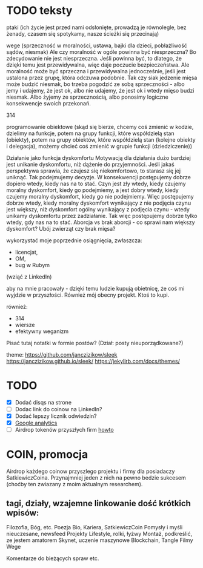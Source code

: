 # TODO teksty

ptaki (ich życie jest przed nami odsłonięte, prowadzą je równolegle, bez żenady, czasem się spotykamy, nasze ścieżki się przecinają)

wege (sprzeczność w moralności, ustawa, bajki dla dzieci, pobłażliwość sądów, niesmak)
Ale czy moralność w ogóle powinna być niesprzeczna? Bo zdecydowanie nie jest niesprzeczna. Jeśli powinna być, to dlatego, że dzięki temu jest przewidywalna, więc daje poczucie bezpieczeństwa. Ale moralność może być sprzeczna i przewidywalna jednocześnie, jeśli jest ustalona przez grupę, która odczuwa podobnie. Tak czy siak jedzenie mięsa może budzić niesmak, bo trzeba pogodzić ze sobą sprzeczności - albo jemy i udajemy, że jest ok, albo nie udajemy, że jest ok i wtedy mięso budzi niesmak. Albo żyjemy ze sprzecznością, albo ponosimy logiczne konsekwencje swoich przekonań.

314

programowanie obiektowe (skąd się bierze, chcemy coś zmienić w kodzie, dzielimy na funkcje, potem na grupy funkcji,
które współdzielą stan (obiekty), potem na grupy obiektów, które współdzielą stan (kolejne obiekty i delegacja), możemy chcieć coś zmienić w grupie funkcji (dziedziczenie))

Działanie jako funkcja dyskomfortu
Motywacją dla działania dużo bardziej jest unikanie dyskomfortu, niż dążenie do przyjemności. Jeśli jakaś perspektywa sprawia, że czujesz się niekomfortowo, to starasz się jej uniknąć. Tak podejmujemy decyzje. 
W konsekwencji postępujemy dobrze dopiero wtedy, kiedy nas na to stać. Czyn jest zły wtedy, kiedy czujemy moralny dyskomfort, kiedy go podejmiemy, a jest dobry wtedy, kiedy czujemy moralny dyskomfort, kiedy go nie podejmiemy. Więc postępujemy dobrze wtedy, kiedy moralny dyskomfort wynikający z nie podjęcia czynu jest większy, niż dyskomfort ogólny wynikający z podjęcia czynu - wtedy unikamy dyskomfortu przez zadziałanie. Tak więc postępujemy dobrze tylko wtedy, gdy nas na to stać.
Aborcja vs brak aborcji - co sprawi nam większy dyskomfort? Ubój zwierząt czy brak mięsa?



wykorzystać moje poprzednie osiągnięcia, zwłaszcza:
- licencjat, 
- OM, 
- bug w Rubym

(wziąć z LinkedIn)

aby na mnie pracowały - dzięki temu ludzie kupują obietnicę, że coś mi wyjdzie w przyszłości.
Również mój obecny projekt. Ktoś to kupi.

również: 
- 314
- wiersze
- efektywny weganizm

Pisać tutaj notatki w formie postów? (Dział: posty nieuporządkowane?)

theme:
https://github.com/janczizikow/sleek
https://janczizikow.github.io/sleek/
https://jekyllrb.com/docs/themes/

# TODO

- [X] Dodać disqs na strone
- [ ] Dodac link do coinow na LinkedIn?
- [x] Dodać lepszy licznik odwiedzin?
- [X] [Google analytics](https://michaelsoolee.com/google-analytics-jekyll/)
- [ ] Airdrop tokenów przyszłych firm [howto](https://medium.freecodecamp.org/how-i-built-a-multi-token-airdrop-central-to-distribute-erc20-tokens-cb70b6218b5c)

# COIN, promocja

Airdrop każdego coinow przyszlego projektu i firmy dla posiadaczy SatkiewiczCoina. Przynajmniej jeden z nich na pewno bedzie sukcesem (choćby ten zwiazany z moim aktualnym researchem).

## tagi, działy, wzajemne linkowanie dość krótkich wpisów:

Filozofia, Bóg, etc.
Poezja
Bio, Kariera, SatkiewiczCoin
Pomysły i myśli nieuczesane, newsfeed
Projekty
Lifestyle, rolki, łyżwy
Montaż, podkreślić, ze jestem amatorem
Skynet, uczenie maszynowe
Blockchain, Tangle
Filmy
Wege

Komentarze do bieżących spraw etc. 